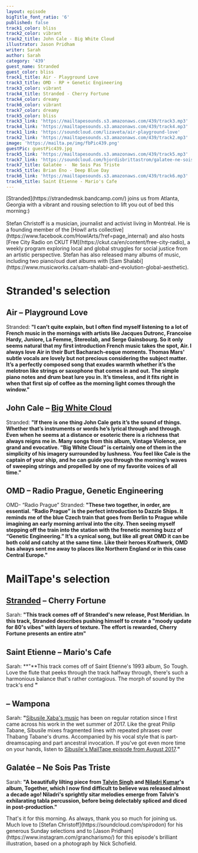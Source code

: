 ```yaml
---
layout: episode
bigTitle_font_ratio: '6'
published: false
track1_color: bliss
track2_color: vibrant
track2_title: John Cale - Big White Cloud
illustrator: Jason Pridham
writer: Sarah
author: Sarah
category: '439'
guest_name: Stranded
guest_color: bliss
track1_title: Air - Playground Love
track3_title: OMD - RP + Genetic Engineering
track3_color: vibrant
track4_title: Stranded - Cherry Fortune
track4_color: dreamy
track6_color: vibrant
track7_color: dreamy
track5_color: bliss
track3_link: 'https://mailtapesounds.s3.amazonaws.com/439/track3.mp3'
track4_link: 'https://mailtapesounds.s3.amazonaws.com/439/track4.mp3'
track1_link: 'https://soundcloud.com/lizaveta/air-playground-love'
track2_link: 'https://mailtapesounds.s3.amazonaws.com/439/track2.mp3'
image: 'https://mailta.pe/img/fbPic439.png'
guestPic: guestPic439.jpg
track5_link: 'https://mailtapesounds.s3.amazonaws.com/439/track5.mp3'
track7_link: 'https://soundcloud.com/hjordisbrittastrom/galatee-ne-sois-pas-triste'
track7_title: Galatée -  Ne Sois Pas Triste
track5_title: Brian Eno - Deep Blue Day
track6_link: 'https://mailtapesounds.s3.amazonaws.com/439/track6.mp3'
track6_title: Saint Etienne - Mario's Cafe
---
```

<p id="introduction">[Stranded](https://strandedmsk.bandcamp.com/) joins us from Atlanta, Georgia with a vibrant and rousing selection to lift you out of bed this morning:) 
<br><br>
Stefan Christoff is a musician, journalist and activist living in Montréal. He is a founding member of the [Howl! arts collective](https://www.facebook.com/HowlArts/?ref=page_internal) and also hosts [Free City Radio on CKUT FM](https://ckut.ca/en/content/free-city-radio), a weekly program exploring local and global struggles for social justice from an artistic perspective. Stefan has also released many albums of music, including two piano/oud duet albums with [Sam Shalabi](https://www.musicworks.ca/sam-shalabi-and-evolution-global-aesthetic).  
</p>

# Stranded's selection

## Air – Playground Love
Stranded: **"**I can’t quite explain, but I often find myself listening to a lot of French music in the mornings with artists like Jacques Dutronc, Francoise Hardy, Juniore, La Femme, Stereolab, and Serge Gainsbourg. So it only seems natural that my first introduction French music takes the spot, Air. I always love Air in their Burt Bacharach-esque moments. Thomas Mars' subtle vocals are lovely but not precious considering the subject matter. It’s a perfectly composed song that exudes warmth whether it’s the melotron like strings or saxophone that comes in and out. The simple piano notes and drum beat lure you in. It’s timeless, and it fits right in when that first sip of coffee as the morning light comes through the window.**"**

## John Cale – [Big White Cloud](https://demofest.bandcamp.com/album/into-the-night)
Stranded: **"**If there is one thing John Cale gets it’s the sound of things. Whether that’s instruments or words he’s lyrical through and through. Even when he seems at a distance or esoteric there is a richness that always reigns me in. Many songs from this album, Vintage Violence, are grand and evocative. “Big White Cloud” is certainly one of them in the simplicity of his imagery surrounded by lushness. You feel like Cale is the captain of your ship, and he can guide you through the morning’s waves of sweeping strings and propelled by one of my favorite voices of all time.**"**

## OMD – Radio Prague, Genetic Engineering
OMD- “Radio Prague”
Stranded: **"**These two together, in order, are essential. “Radio Prague” is the perfect introduction to Dazzle Ships. It reminds me of the blue Czech train that goes from Berlin to Prague while imagining an early morning arrival into the city. Then seeing myself stepping off the train into the station with the frenetic morning buzz of “Genetic Engineering.” It’s a cynical song, but like all great OMD it can be both cold and catchy at the same time. Like their heroes Kraftwerk, OMD has always sent me away to places like Northern England or in this case Central Europe.**"**


# MailTape's selection

## [Stranded](https://strandedmsk.bandcamp.com/)  – Cherry Fortune
Sarah: **"**This track comes off of Stranded's new release, Post Meridian. In this track, Stranded describes pushing himself to create a "moody update for 80's vibes" with layers of texture. The effort is rewarded, Cherry Fortune presents an entire atm**"**

## Saint Etienne – Mario's Cafe
Sarah: **"**This track comes off of Saint Etienne's 1993 album, So Tough. Love the flute that peeks through the track halfway through, there's such a harmonious balance that's rather contagious. The morph of sound by the track's end **"**

##  – Wampona
Sarah: **"**[Sibusile Xaba's music](https://sibusilexaba.bandcamp.com/album/ngiwu-shwabada) has been on regular rotation since I first came across his work in the wet summer of 2017. Like the great Philip Tabane, Sibusile mixes fragmented lines with repeated phrases over Thabang Tabane's drums. Accompanied by his vocal style that is part-dreamscaping and part ancestral invocation. If you've got even more time on your hands, listen to [Sibusile's MailTape episode from August 2017](https://www.mailta.pe/275/sibusile-xaba/).**"**

## Galatée – Ne Sois Pas Triste
Sarah: **"**A beautifully lilting piece from [Talvin Singh](https://www.instagram.com/talvinsinghmusic/?hl=en) and [Niladri Kumar](https://www.niladrikumar.com/)'s album, Together, which I now find difficult to believe was released almost a decade ago! Niladri's sprightly sitar melodies emerge from Talvin's exhilarating tabla percussion, before being 
delectably spliced and diced in post-production.**"**


<p id="outroduction">That's it for this morning. As always, thank you so much for joining us. Much love to [Stefan Christoff](https://soundcloud.com/spirodon) for his generous Sunday selections and to [Jason Pridham](https://www.instagram.com/grancharismo/) for this episode's brilliant illustration, based on a photograph by Nick Schofield.</p>
